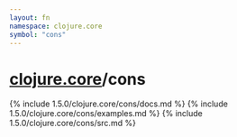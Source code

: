 ```yaml
---
layout: fn
namespace: clojure.core
symbol: "cons"
---
```


# [clojure.core](../)/cons

{% include 1.5.0/clojure.core/cons/docs.md %}
{% include 1.5.0/clojure.core/cons/examples.md %}
{% include 1.5.0/clojure.core/cons/src.md %}

